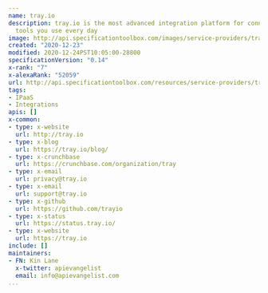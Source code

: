```yaml
---
name: tray.io
description: tray.io is the most advanced integration platform for connecting up the
  tools you use every day
image: http://api.specificationtoolbox.com/images/service-providers/tray-io.jpg
created: "2020-12-23"
modified: 2020-12-24PST10:05:00-28800
specificationVersion: "0.14"
x-rank: "7"
x-alexaRank: "52059"
url: http://api.specificationtoolbox.com/resources/service-providers/tray-io/
tags:
- IPaaS
- Integrations
apis: []
x-common:
- type: x-website
  url: http://tray.io
- type: x-blog
  url: https://tray.io/blog/
- type: x-crunchbase
  url: https://crunchbase.com/organization/tray
- type: x-email
  url: privacy@tray.io
- type: x-email
  url: support@tray.io
- type: x-github
  url: https://github.com/trayio
- type: x-status
  url: https://status.tray.io/
- type: x-website
  url: https://tray.io
include: []
maintainers:
- FN: Kin Lane
  x-twitter: apievangelist
  email: info@apievangelist.com
...
```

